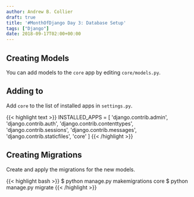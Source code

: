 ```yaml
---
author: Andrew B. Collier
draft: true
title: '#MonthOfDjango Day 3: Database Setup'
tags: ["Django"]
date: 2018-09-17T02:00+00:00
---
```


<!-- https://docs.djangoproject.com/en/2.1/intro/tutorial02/ -->

## Creating Models

You can add models to the `core` app by editing `core/models.py`.

## Adding to 

Add `core` to the list of installed apps in `settings.py`.

{{< highlight text >}}
INSTALLED_APPS = [
    'django.contrib.admin',
    'django.contrib.auth',
    'django.contrib.contenttypes',
    'django.contrib.sessions',
    'django.contrib.messages',
    'django.contrib.staticfiles',
    'core'
]
{{< /highlight >}}

## Creating Migrations

Create and apply the migrations for the new models.

{{< highlight bash >}}
$ python manage.py makemigrations core
$ python manage.py migrate
{{< /highlight >}}